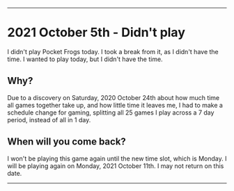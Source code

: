
***

# 2021 October 5th - Didn't play

I didn't play Pocket Frogs today. I took a break from it, as I didn't have the time. I wanted to play today, but I didn't have the time.

## Why?

Due to a discovery on Saturday, 2020 October 24th about how much time all games together take up, and how little time it leaves me, I had to make a schedule change for gaming, splitting all 25 games I play across a 7 day period, instead of all in 1 day.

## When will you come back?

I won't be playing this game again until the new time slot, which is Monday. I will be playing again on Monday, 2021 October 11th. I may not return on this date.

***
